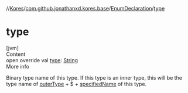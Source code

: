 //[Kores](../../index.md)/[com.github.jonathanxd.kores.base](../index.md)/[EnumDeclaration](index.md)/[type](type.md)



# type  
[jvm]  
Content  
open override val [type](type.md): [String](https://kotlinlang.org/api/latest/jvm/stdlib/kotlin/-string/index.html)  
More info  


Binary type name of this type. If this type is an inner type, this will be the type name of [outerType](outer-type.md) + $ + [specifiedName](specified-name.md) of this type.

  




